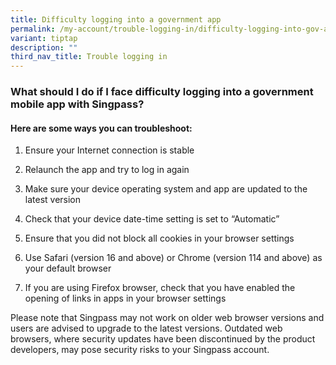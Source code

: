 ```yaml
---
title: Difficulty logging into a government app
permalink: /my-account/trouble-logging-in/difficulty-logging-into-gov-app/
variant: tiptap
description: ""
third_nav_title: Trouble logging in
---
```

<h3>What should I do if I face difficulty logging into a government mobile app with Singpass?</h3>
<h4>Here are some ways you can troubleshoot:</h4>
<ol data-tight="true" class="tight">
<li>
<p>Ensure your Internet connection is stable</p>
</li>
<li>
<p>Relaunch the app and try to log in again</p>
</li>
<li>
<p>Make sure your device operating system and app are updated to the latest
version</p>
</li>
<li>
<p>Check that your device date-time setting is set to “Automatic”</p>
</li>
<li>
<p>Ensure that you did not block all cookies in your browser settings</p>
</li>
<li>
<p>Use Safari (version 16 and above) or Chrome (version 114 and above) as
your default browser</p>
</li>
<li>
<p>If you are using Firefox browser, check that you have enabled the opening
of links in apps in your browser settings</p>
</li>
</ol>
<p></p>
<p>Please note that Singpass may not work on older web browser versions and
users are advised to upgrade to the latest versions. Outdated web browsers,
where security updates have been discontinued by the product developers,
may pose security risks to your Singpass account.</p>
<p></p>